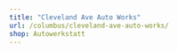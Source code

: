 ```yaml
---
title: "Cleveland Ave Auto Works"
url: /columbus/cleveland-ave-auto-works/
shop: Autowerkstatt
---
```

